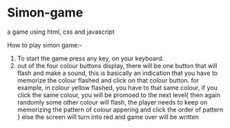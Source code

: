 # Simon-game
a game using html, css and javascript

How to play simon game:-
1. To start the game press any key, on your keyboard.
2. out of the four colour buttons display, there will be one button that will flash and make a sound, this is basically an indication that you have to memorize the colour flashed and click on that colour button.
for example, in colour yellow flashed, you have to that same colour,
if you click the same colour, you will be promoed to the next level{
  then again randomly some other colour will flash,
  the player needs to keep on memorizing the pattern of colour appering and click the order of pattern
}
else the screen will turn into red and game over will be written
